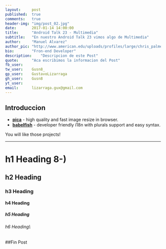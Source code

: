 ```yaml
---
layout:     post
published:  true
comments:   true
header-img: "img/post_02.jpg"
date:       2017-01-14 14:00:00
title:      "Android Talk 23 - Multimedia"
subtitle:   "En nuestro Android Talk 23 vimos algo de Multimedia"
author:     "Manuel Alvarez"
author_pic: "http://www.american.edu/uploads/profiles/large/chris_palmer_profile_11.jpg"
bio:        "Fron-end Developer"
description:	"Descripcion de este Post"
quote:      "Aca escribimos la informacion del Post"
fb_user:    
tw_user:    Gusn8_
gp_user:    GustavoLizarraga
gh_user:    Gusn8
yt_user:    
email:      lizarraga.gux@gmail.com
---
```


 Introduccion
---
- __[pica](https://nodeca.github.io/pica/demo/)__ - high quality and fast image
  resize in browser.
- __[babelfish](https://github.com/nodeca/babelfish/)__ - developer friendly
  i18n with plurals support and easy syntax.

You will like those projects!

---

# h1 Heading 8-)
## h2 Heading
### h3 Heading
#### h4 Heading
##### h5 Heading
###### h6 Heading\


##Fin Post